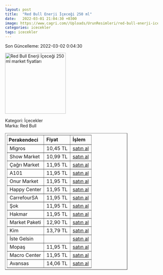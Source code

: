 ```yaml
---
layout: post
title:  "Red Bull Enerji İçeceği 250 ml"
date:   2022-03-01 21:04:30 +0300
image: https://www.cagri.com//Uploads/UrunResimleri/red-bull-enerji-icecegi-250-ml--4004-.jpg
categories: icecekler
tags: icecekler
---
```


Son Güncelleme: 2022-03-02 0:04:30

<img src="https://www.cagri.com//Uploads/UrunResimleri/red-bull-enerji-icecegi-250-ml--4004-.jpg" width="200" alt="Red Bull Enerji İçeceği 250 ml market fiyatları" />

Kategori: İçecekler
<br />
Marka: Red Bull

<table border="1" style="padding: 5px;width:80%;">
  <tr>
    <td style="padding: 5px;"><strong>Perakendeci</strong></td>
    <td><strong>Fiyat</strong></td>
    <td><strong>İşlem</strong></td>
  </tr>
  <tr>
              <td>Migros</td>
              <td>10,45 TL</td>
              <td><a target="_blank" href="https://www.migros.com.tr/red-bull-enerji-icecegi-250-ml-p-7bbfce">satın al</a></td>
            </tr><tr>
              <td>Show Market</td>
              <td>10,99 TL</td>
              <td><a target="_blank" href="https://www.showsanal.com/product/red-bull-enerji-icecegi-250-ml/76d6e1db-900f-45bc-8305-a84f5354eebd">satın al</a></td>
            </tr><tr>
              <td>Çağrı Market</td>
              <td>11,95 TL</td>
              <td><a target="_blank" href="https://www.cagri.com/red-bull-enerji-icecegi-250-ml">satın al</a></td>
            </tr><tr>
              <td>A101</td>
              <td>11,95 TL</td>
              <td><a target="_blank" href="https://www.a101.com.tr/market/red-bull-enerji-icecegi-250-ml/">satın al</a></td>
            </tr><tr>
              <td>Onur Market</td>
              <td>11,95 TL</td>
              <td><a target="_blank" href="https://www.onurmarket.com/product/red-bull-250-ml-sekersiz/caa93f1b-c13a-43c5-be5f-4734b49e1c83">satın al</a></td>
            </tr><tr>
              <td>Happy Center</td>
              <td>11,95 TL</td>
              <td><a target="_blank" href="https://www.happycenter.com.tr/Red_Bull_250_Ml_Bule">satın al</a></td>
            </tr><tr>
              <td>CarrefourSA</td>
              <td>11,95 TL</td>
              <td><a target="_blank" href="https://www.carrefoursa.com/red-bull-enerji-icecegi-250-ml-p-30097269">satın al</a></td>
            </tr><tr>
              <td>Şok</td>
              <td>11,95 TL</td>
              <td><a target="_blank" href="https://www.sokmarket.com.tr/enerji-icecegi-250-ml-p-2138/">satın al</a></td>
            </tr><tr>
              <td>Hakmar</td>
              <td>11,95 TL</td>
              <td><a target="_blank" href="https://www.hakmarexpress.com.tr/urun/gida-red-bull-enerji-icecegi-250-ml">satın al</a></td>
            </tr><tr>
              <td>Market Paketi</td>
              <td>12,90 TL</td>
              <td><a target="_blank" href="https://www.marketpaketi.com.tr/red-bull-enerji-icecegi-white-edition-250-ml-p-552763">satın al</a></td>
            </tr><tr>
              <td>Kim</td>
              <td>13,79 TL</td>
              <td><a target="_blank" href="https://www.kimgeldi.com/red-bull-250-ml-sekersiz">satın al</a></td>
            </tr><tr>
              <td>İste Gelsin</td>
              <td></td>
              <td><a target="_blank" href="https://www.istegelsin.com/">satın al</a></td>
            </tr><tr>
              <td>Mopaş</td>
              <td>11,95 TL</td>
              <td><a target="_blank" href="https://www.mopas.com.tr/red-bull-sekeriz-250-ml/p/495457">satın al</a></td>
            </tr><tr>
              <td>Macro Center</td>
              <td>11,95 TL</td>
              <td><a target="_blank" href="https://www.macrocenter.com.tr/red-bull-enerji-icecegi-250-ml-p-7bbfce">satın al</a></td>
            </tr><tr>
              <td>Avansas</td>
              <td>14,06 TL</td>
              <td><a target="_blank" href="https://www.avansas.com/red-bull-enerji-icecegi-kutu-250-ml-p-79402">satın al</a></td>
            </tr>
</table>
